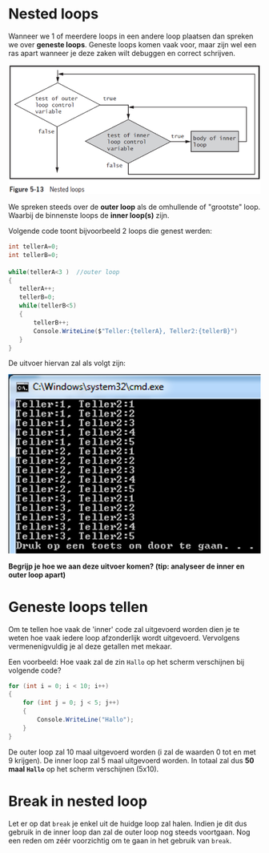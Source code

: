 # Nested loops
Wanneer we 1 of meerdere loops in een andere loop plaatsen dan spreken we over **geneste loops**. 
Geneste loops komen vaak voor, maar zijn wel een ras apart wanneer je deze zaken wilt debuggen en correct schrijven.

 ![](/assets/3_loops/nesting.png)


 We spreken steeds over de **outer loop** als de omhullende of "grootste" loop. Waarbij de binnenste loops de **inner loop(s)** zijn. 


 Volgende code toont bijvoorbeeld 2 loops die genest werden:
 ```csharp
int tellerA=0;
int tellerB=0;

while(tellerA<3 )  //outer loop
{
    tellerA++;
    tellerB=0;
    while(tellerB<5)
    {
        tellerB++;
        Console.WriteLine($"Teller:{tellerA}, Teller2:{tellerB}")
    }
}
 ```

 De uitvoer hiervan zal als volgt zijn:

 ![](/assets/3_loops/nestedoutput.png)

**Begrijp je hoe we aan deze uitvoer komen? (tip: analyseer de inner en outer loop apart)**

# Geneste loops tellen
Om te tellen hoe vaak de 'inner' code zal uitgevoerd worden dien je te weten hoe vaak iedere loop afzonderlijk wordt uitgevoerd. Vervolgens vermenenigvuldig je al deze getallen met mekaar.

Een voorbeeld: Hoe vaak zal de zin ``Hallo`` op het scherm verschijnen bij volgende code?
```csharp
for (int i = 0; i < 10; i++)
{
    for (int j = 0; j < 5; j++)
    {
        Console.WriteLine("Hallo");
    }
}

```
De outer loop zal 10 maal uitgevoerd worden (i zal de waarden 0 tot en met 9 krijgen). De inner loop zal 5 maal uitgevoerd worden. In totaal zal dus **50 maal ``Hallo``** op het scherm verschijnen (5x10).

# Break in nested loop
Let er op dat ``break`` je enkel uit de huidge loop zal halen. Indien je dit dus gebruik in de inner loop dan zal de outer loop nog steeds voortgaan. Nog een reden om zéér voorzichtig om te gaan in het gebruik van ``break``.
